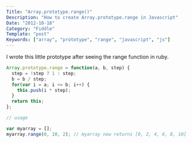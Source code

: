 ```yaml
---
Title: "Array.prototype.range()"
Description: "How to create Array.prototype.range in Javascript"
Date: "2012-10-18"
Category: "Fiddle"
Template: "post"
Keywords: ["array", "prototype", "range", "javascript", "js"]
---
```


I wrote this little prototype after seeing the range function in ruby.

~~~~js
Array.prototype.range = function(a, b, step) {
  step = !step ? 1 : step;
  b = b / step;
  for(var i = a; i <= b; i++) {
    this.push(i * step);
  }
  return this;
};

// usage

var myarray = [];
myarray.range(0, 10, 2); // myarray now returns [0, 2, 4, 6, 8, 10]
~~~~
